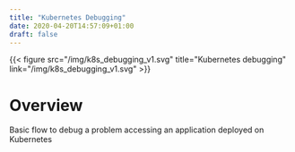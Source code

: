 ```yaml
---
title: "Kubernetes Debugging"
date: 2020-04-20T14:57:09+01:00
draft: false
---
```


{{< figure src="/img/k8s_debugging_v1.svg" title="Kubernetes debugging" link="/img/k8s_debugging_v1.svg" >}}

# Overview
Basic flow to debug a problem accessing an application deployed on Kubernetes